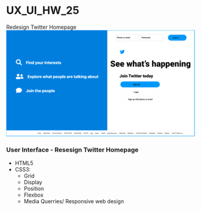 # UX_UI_HW_25

Redesign Twitter Homepage
![Twitter Homepage](Homepage%20HiFi%20wireframe.png)

### User Interface - Resesign Twitter Homepage

* HTML5
* CSS3:
  * Grid
  * Display
  * Position
  * Flexbox
  * Media Querries/ Responsive web design
